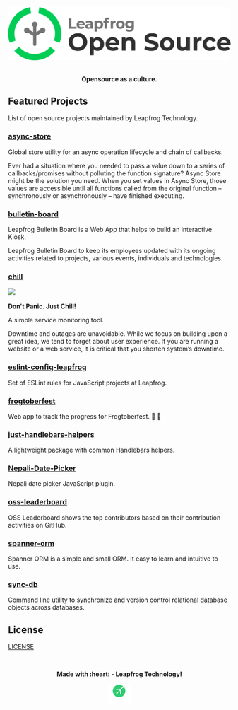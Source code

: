<div align="center">
  <a href="#">
    <img width="512px" src="assets/leapfrog-opensource-logo.png"/>
  </a>
  <br>
  <br>
  <p>
    <b>Opensource as a culture.</b>
  </p>
</div>

## Featured Projects

List of open source projects maintained by Leapfrog Technology.

### [async-store](https://github.com/leapfrogtechnology/async-store)

Global store utility for an async operation lifecycle and chain of callbacks.

Ever had a situation where you needed to pass a value down to a series of callbacks/promises without polluting the function signature? Async Store might be the solution you need. When you set values in Async Store, those values are accessible until all functions called from the original function – synchronously or asynchronously – have finished executing.

### [bulletin-board](https://github.com/leapfrogtechnology/bulletin-board)

Leapfrog Bulletin Board is a Web App that helps to build an interactive Kiosk.

Leapfrog Bulletin Board to keep its employees updated with its ongoing activities related to projects, various events, individuals and technologies.

### [chill](https://github.com/leapfrogtechnology/chill)

<div align="left">
  <a href="#">
    <img width="100px" src="https://github.com/leapfrogtechnology/chill/blob/master/chill.png"/>
  </a>
  <br />
  <p>
    <b>Don't Panic. Just Chill!</b>
  </p>
</div>

A simple service monitoring tool.

Downtime and outages are unavoidable. While we focus on building upon a great idea, we tend to forget about user experience. If you are running a website or a web service, it is critical that you shorten system’s downtime.

### [eslint-config-leapfrog](https://github.com/leapfrogtechnology/eslint-config-leapfrog)

Set of ESLint rules for JavaScript projects at Leapfrog.

### [frogtoberfest](https://github.com/leapfrogtechnology/frogtoberfest)

Web app to track the progress for Frogtoberfest. 🎃 🐸

### [just-handlebars-helpers](https://github.com/leapfrogtechnology/just-handlebars-helpers)

A lightweight package with common Handlebars helpers.

### [Nepali-Date-Picker](https://github.com/leapfrogtechnology/Nepali-Date-Picker)

Nepali date picker JavaScript plugin.

### [oss-leaderboard](https://github.com/leapfrogtechnology/oss-leaderboard)

OSS Leaderboard shows the top contributors based on their contribution activities on GitHub.

### [spanner-orm](https://github.com/leapfrogtechnology/spanner-orm)

Spanner ORM is a simple and small ORM. It easy to learn and intuitive to use.

### [sync-db](https://github.com/leapfrogtechnology/sync-db)

Command line utility to synchronize and version control relational database objects across databases.

## License

[LICENSE](LICENSE)

<br>

<div align="center">
  <p>
    <b>Made with :heart: - Leapfrog Technology!</b>
  </p>
  <a href="https://www.lftechnology.com/">
    <img width="50px" src="assets/leapfrog-icon.svg"/>
  </a>
</div>
